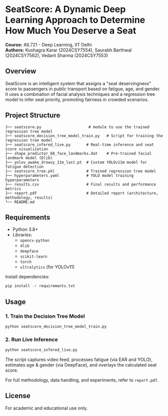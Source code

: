 
# SeatScore: A Dynamic Deep Learning Approach to Determine How Much You Deserve a Seat

**Course:** AIL721 - Deep Learning, IIT Delhi  
**Authors:** Kushagra Karar (2024CSY7554), Saurabh Barthwal (2024CSY7562), Vedant Sharma (2024CSY7553)

## Overview

SeatScore is an intelligent system that assigns a "seat deservingness" score to passengers in public transport based on fatigue, age, and gender. It uses a combination of facial analysis techniques and a regression tree model to infer seat priority, promoting fairness in crowded scenarios.

## Project Structure

```
├── seatscore.py                     # module to use the trained regression tree model
├── seatscore_decision_tree_model_train.py   # Script for training the regression tree model
├── seatscore_infered_live.py       # Real-time inference and seat score visualization
├── shape_predictor_68_face_landmarks.dat    # Pre-trained facial landmark model (Dlib)
├── yolov_awake_drowsy_11m_last.pt  # Custom YOLOv11m model for fatigue detection
├── seatscore_tree.pkl              # Trained regression tree model
├── hyperparameters.yaml            # YOLO model training hyperparameters
├── results.csv                     # Final results and performance metrics
├── report.pdf                      # Detailed report (architecture, methodology, results)
└── README.md
```

## Requirements

- Python 3.8+
- Libraries:
  - `opencv-python`
  - `dlib`
  - `deepface`
  - `scikit-learn`
  - `torch`
  - `ultralytics` (for YOLOv11)

Install dependencies:
```bash
pip install -r requirements.txt
```

## Usage

### 1. Train the Decision Tree Model
```bash
python seatscore_decision_tree_model_train.py
```

### 2. Run Live Inference
```bash
python seatscore_infered_live.py
```

The script captures video feed, processes fatigue (via EAR and YOLO), estimates age & gender (via DeepFace), and overlays the calculated seat score.



For full methodology, data handling, and experiments, refer to `report.pdf`.

## License

For academic and educational use only.
